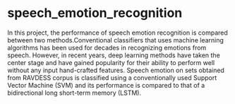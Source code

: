 # speech_emotion_recognition

In this project, the performance of speech emotion recognition is compared between two methods.Conventional classifiers that uses machine learning algorithms has been used for decades in recognizing emotions from speech. However, in recent years, deep
learning methods have taken the center stage and have gained popularity for their ability to perform well without
any input hand-crafted features. Speech emotion on sets obtained from RAVDESS corpus is classified using a conventionally used Support Vector Machine (SVM) and its performance is compared to that of a bidirectional long short-term memory (LSTM).
